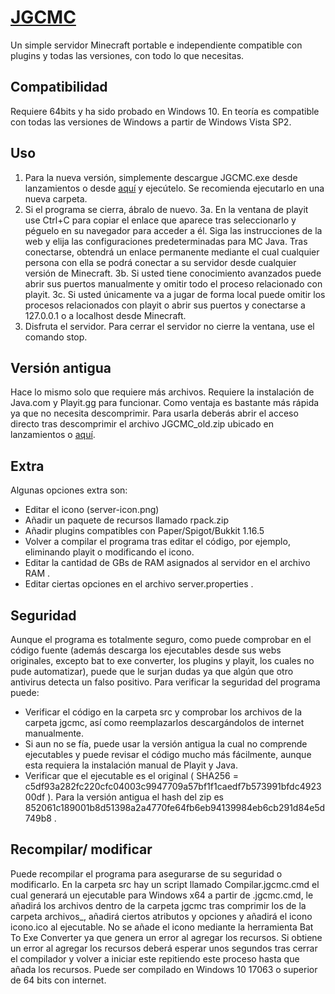 # [JGCMC](http://tinyurl.com/JGCMC-web)
Un simple servidor Minecraft portable e independiente compatible con plugins y todas las versiones, con todo lo que necesitas.

## Compatibilidad
Requiere 64bits y ha sido probado en Windows 10. En teoría es compatible con todas las versiones de Windows a partir de Windows Vista SP2.

## Uso
1. Para la nueva versión, simplemente descargue JGCMC.exe desde lanzamientos  o desde [aquí](http://tinyurl.com/JGCMC-exe) y ejecútelo. Se recomienda ejecutarlo en una nueva carpeta.
2. Si el programa se cierra, ábralo de nuevo.
3a. En la ventana de playit use Ctrl+C para copiar el enlace que aparece tras seleccionarlo y péguelo en su navegador para acceder a él. Siga las instrucciones de la web y elija las configuraciones predeterminadas para MC Java. Tras conectarse, obtendrá un enlace permanente mediante el cual cualquier persona con ella se podrá conectar a su servidor desde cualquier versión de Minecraft.
3b. Si usted tiene conocimiento avanzados puede abrir sus puertos manualmente y omitir todo el proceso relacionado con playit.
3c. Si usted únicamente va a jugar de forma local puede omitir los procesos relacionados con playit o abrir sus puertos y conectarse a 127.0.0.1 o a localhost desde Minecraft.
3. Disfruta el servidor.
Para cerrar el servidor no cierre la ventana, use el comando stop.

## Versión antigua
Hace lo mismo solo que requiere más archivos. Requiere la instalación de Java.com y Playit.gg para funcionar. Como ventaja es bastante más rápida ya que no necesita descomprimir. Para usarla deberás abrir el acceso directo tras descomprimir el archivo JGCMC_old.zip ubicado en lanzamientos o [aquí](http://tinyurl.com/JGCMC-old-zip).

## Extra
Algunas opciones extra son:

 - Editar el icono (server-icon.png)
 - Añadir un paquete de recursos llamado rpack.zip
 - Añadir plugins compatibles con Paper/Spigot/Bukkit 1.16.5
 - Volver a compilar el programa tras editar el código, por ejemplo, eliminando playit o modificando el icono.
 - Editar la cantidad de GBs de RAM asignados al servidor en el archivo RAM .
 - Editar ciertas opciones en el archivo server.properties .

## Seguridad
Aunque el programa es totalmente seguro, como puede comprobar en el código fuente (además descarga los ejecutables desde sus webs originales, excepto bat to exe converter, los plugins y playit, los cuales no pude automatizar), puede que le surjan dudas ya que algún que otro antivirus detecta un falso positivo. Para verificar la seguridad del programa puede:

 - Verificar el código en la carpeta src y comprobar los archivos de la carpeta jgcmc, así como reemplazarlos descargándolos de internet manualmente.
 - Si aun no se fía, puede usar la versión antigua la cual no comprende ejecutables y puede revisar el código mucho más fácilmente, aunque esta requiera la instalación manual de Playit y Java.
 - Verificar que el ejecutable es el original ( SHA256 =  c5df93a282fc220cfc04003c9947709a57bf1f1caedf7b573991bfdc492300df ). Para la versión antigua el hash del zip es 852061c189001b8d51398a2a4770fe64fb6eb94139984eb6cb291d84e5d749b8 .

## Recompilar/ modificar
Puede recompilar el programa para asegurarse de su seguridad o modificarlo. En la carpeta src hay un script llamado Compilar.jgcmc.cmd el cual generará un ejecutable para Windows x64 a partir de .jgcmc.cmd, le añadirá los archivos dentro de la carpeta jgcmc tras comprimir los de la carpeta archivos_, añadirá ciertos atributos y opciones y añadirá el icono icono.ico al ejecutable. No se añade el icono mediante la herramienta Bat To Exe Converter ya que genera un error al agregar los recursos. Si obtiene un error al agregar los recursos deberá esperar unos segundos tras cerrar el compilador y volver a iniciar este repitiendo este proceso hasta que añada los recursos. Puede ser compilado en Windows 10 17063 o superior de 64 bits con internet.
